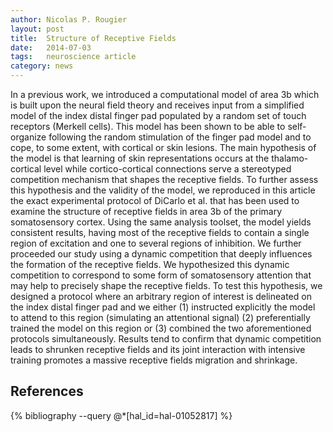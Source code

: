 ```yaml
---
author: Nicolas P. Rougier
layout: post
title:  Structure of Receptive Fields
date:   2014-07-03
tags:   neuroscience article
category: news
---
```


In a previous work, we introduced a computational model of area 3b which is
built upon the neural field theory and receives input from a simplified model
of the index distal finger pad populated by a random set of touch receptors
(Merkell cells). This model has been shown to be able to self-organize
following the random stimulation of the finger pad model and to cope, to some
extent, with cortical or skin lesions. The main hypothesis of the model is that
learning of skin representations occurs at the thalamo-cortical level while
cortico-cortical connections serve a stereotyped competition mechanism that
shapes the receptive fields. To further assess this hypothesis and the validity
of the model, we reproduced in this article the exact experimental protocol of
DiCarlo et al. that has been used to examine the structure of receptive fields
in area 3b of the primary somatosensory cortex. Using the same analysis
toolset, the model yields consistent results, having most of the receptive
fields to contain a single region of excitation and one to several regions of
inhibition. We further proceeded our study using a dynamic competition that
deeply influences the formation of the receptive fields. We hypothesized this
dynamic competition to correspond to some form of somatosensory attention that
may help to precisely shape the receptive fields. To test this hypothesis, we
designed a protocol where an arbitrary region of interest is delineated on the
index distal finger pad and we either (1) instructed explicitly the model to
attend to this region (simulating an attentional signal) (2) preferentially
trained the model on this region or (3) combined the two aforementioned
protocols simultaneously. Results tend to confirm that dynamic competition
leads to shrunken receptive fields and its joint interaction with intensive
training promotes a massive receptive fields migration and shrinkage.

## References

{% bibliography --query @*[hal_id=hal-01052817] %}
